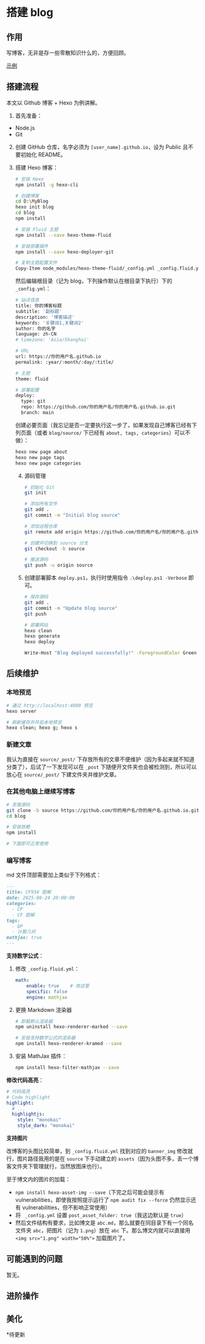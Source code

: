 # 搭建 blog

## 作用

写博客，无非是存一些零散知识什么的，方便回顾。

[示例](https://tenshi0x0.github.io/)

## 搭建流程

本文以 Github 博客 + Hexo 为例讲解。

1. 首先准备：
- Node.js
- Git

2. 创建 GitHub 仓库，名字必须为 `[user_name].github.io`，设为 Public 且不要初始化 README。

3. 搭建 Hexo 博客：

   ```sh
   # 安装 Hexo
   npm install -g hexo-cli
   
   # 创建博客
   cd D:\MyBlog
   hexo init blog
   cd blog
   npm install
   
   # 安装 Fluid 主题
   npm install --save hexo-theme-fluid
   
   # 安装部署插件
   npm install --save hexo-deployer-git
   
   # 复制主题配置文件
   Copy-Item node_modules/hexo-theme-fluid/_config.yml _config.fluid.yml
   ```

   然后编辑根目录（记为 blog，下列操作默认在根目录下执行）下的 `_config.yml`：

   ```sh
   # 站点信息
   title: 你的博客标题
   subtitle: '副标题'
   description: '博客描述'
   keywords: '关键词1,关键词2'
   author: 你的名字
   language: zh-CN
   # timezone: 'Asia/Shanghai'
   
   # URL
   url: https://你的用户名.github.io
   permalink: :year/:month/:day/:title/
   
   # 主题
   theme: fluid
   
   # 部署配置
   deploy:
     type: git
     repo: https://github.com/你的用户名/你的用户名.github.io.git
     branch: main
   ```

   创建必要页面（我忘记是否一定要执行这一步了，如果发现自己博客已经有下列页面（或者 `blog/source/` 下已经有 `about, tags, categories`）可以不做）：

   ```sh
   hexo new page about
   hexo new page tags
   hexo new page categories
   ```

   4. 源码管理

      ```sh
      # 初始化 Git
      git init
      
      # 添加所有文件
      git add .
      git commit -m "Initial blog source"
      
      # 添加远程仓库
      git remote add origin https://github.com/你的用户名/你的用户名.github.io.git
      
      # 创建并切换到 source 分支
      git checkout -b source
      
      # 推送源码
      git push -u origin source
      ```

   5. 创建部署脚本 `deploy.ps1`，执行时使用指令 `.\deploy.ps1 -Verbose` 即可。

      ```sh
      # 保存源码
      git add .
      git commit -m "Update blog source"
      git push
      
      # 部署网站
      hexo clean
      hexo generate
      hexo deploy
      
      Write-Host "Blog deployed successfully!" -ForegroundColor Green
      ```

      

   

## 后续维护

### 本地预览

```sh
# 通过 http://localhost:4000 预览
hexo server

# 刷新缓存并开启本地预览
hexo clean; hexo g; hexo s
```

### 新建文章

我认为直接在 `source/_post/` 下存放所有的文章不便维护（因为多起来就不知道分类了），后试了一下发现可以在 `_post` 下随便开文件夹也会被检测到，所以可以放心在 `source/_post/` 下建文件夹并维护文章。



### 在其他电脑上继续写博客

```sh
# 克隆源码
git clone -b source https://github.com/你的用户名/你的用户名.github.io.git blog
cd blog

# 安装依赖
npm install

# 下面即可正常使用
```



### 编写博客

md 文件顶部需要加上类似于下列格式：

```md
---
title: CF934 题解
date: 2025-08-24 20:00:00
categories:
  - CP
  - CF 题解
tags:
  - DP
  - 计算几何
mathjax: true
---
```

**支持数学公式**：

1. 修改 `_config.fluid.yml`：

   ```yaml
   math:
       enable: true    # 改这里
       specific: false
       engine: mathjax
   ```

2. 更换 Markdown 渲染器

   ```sh
   # 卸载默认渲染器
   npm uninstall hexo-renderer-marked --save
   
   # 安装支持数学公式的渲染器
   npm install hexo-renderer-kramed --save
   ```

3. 安装 MathJax 插件：

   ```sh
   npm install hexo-filter-mathjax --save
   ```

   

**修改代码高亮**：

```yaml
# 代码高亮
# Code highlight
highlight:
  # ...
  highlightjs:
    style: "monokai"
    style_dark: "monokai"
```

**支持图片**

改博客的头图比较简单，到 `_config.fluid.yml` 找到对应的 `banner_img` 修改就行，图片路径我用的是在 `source` 下手动建立的 `assets`（因为头图不多，丢一个博客文件夹下管理就行，当然放图床也行）。

至于博文内的图片的加载：

- `npm install hexo-asset-img --save`（下完之后可能会提示有 vulnerabilities，即使我按照提示运行了 `npm audit fix --force` 仍然显示还有 vulnerabilities，但不影响正常使用）
- 将 ` _config.yml` 设置 `post_asset_folder: true`（我这边默认是 `true`）
- 然后文件结构有要求，比如博文是 `abc.md`，那么就要在同目录下有一个同名文件夹 `abc`，把图片（记为 `1.png`）放在 `abc` 下。那么博文内就可以直接用 `<img src="1.png" width="50%">` 加载图片了。



## 可能遇到的问题

暂无。

## 进阶操作



## 美化

*待更新